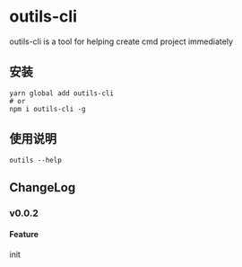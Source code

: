 # outils-cli

outils-cli is a tool for helping create cmd project immediately

## 安装

```shell
yarn global add outils-cli
# or
npm i outils-cli -g
```

## 使用说明

```shell
outils --help
```

## ChangeLog

### v0.0.2

#### Feature

init
